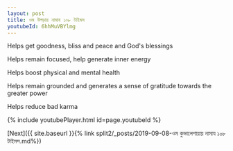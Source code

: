 ```yaml
---
layout: post
title: ওম উগড়ায় নামায ১০৮ টাইমস
youtubeId: 6hhMuVBYlmg
---
```

 
 
Helps get goodness, bliss and peace and God's blessings
 
Helps remain focused, help generate inner energy 
 
Helps boost physical and mental health 
 
Helps remain grounded and generates a sense of gratitude towards the greater power 
 
Helps reduce bad karma
 
 
 
 


{% include youtubePlayer.html id=page.youtubeId %}
 
[Next]({{ site.baseurl }}{% link  split2/_posts/2019-09-08-ওম কুভালেশায়ায় নামায ১০৮ টাইমস.md%})
 
